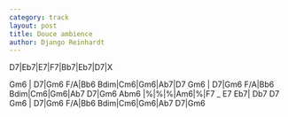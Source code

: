 ```yaml
---
category: track
layout: post
title: Douce ambience
author: Django Reinhardt
---
```


<canvas class="chords">D7|Eb7|E7|F7|Bb7|Eb7|D7|X
</canvas>

<canvas class="chords">Gm6 | D7|Gm6 F/A|Bb6 Bdim|Cm6|Gm6|Ab7|D7
Gm6 | D7|Gm6 F/A|Bb6 Bdim|Cm6|Gm6|Ab7 D7|Gm6
Abm6 |%|%|%|Am6|%|F7 _ E7 Eb7| Db7 D7
Gm6 | D7|Gm6 F/A|Bb6 Bdim|Cm6|Gm6|Ab7 D7|Gm6</canvas>





